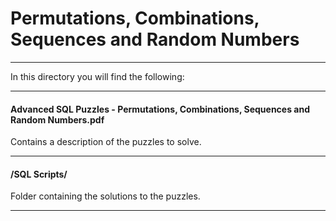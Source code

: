 # Permutations, Combinations, Sequences and Random Numbers

----

In this directory you will find the following:

---

#### Advanced SQL Puzzles - Permutations, Combinations, Sequences and Random Numbers.pdf
Contains a description of the puzzles to solve.

----

#### /SQL Scripts/
Folder containing the solutions to the puzzles.

----

